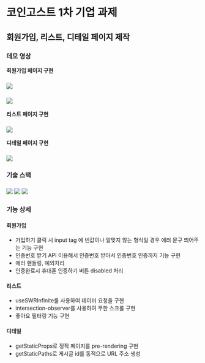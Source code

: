 # 코인고스트 1차 기업 과제

## 회원가입, 리스트, 디테일 페이지 제작

### 데모 영상

**회원가입 페이지 구현**

### <img src="public/intership_01_register_1.gif">

### <img src="public/intership_01_register_2.gif">

**리스트 페이지 구현**

### <img src="public/intership_01_list.gif">

**디테일 페이지 구현**

### <img src="public/intership_01_detail.gif">

### 기술 스택

### <img src="https://img.shields.io/badge/React-61dafb?style=flatsquare&logo=React&logoColor=white"> <img src="https://img.shields.io/badge/TypeScript-3178C6?style=flatsquare&logo=TypeScript&logoColor=white"> <img src="https://img.shields.io/badge/Next.js-000000?style=flatsquare&logo=Next.js&logoColor=white">

### 기능 상세

#### 회원가입

- 가입하기 클릭 시 input tag 에 빈값이나 알맞지 않는 형식일 경우 에러 문구 띄어주는 기능 구현
- 인증번호 받기 API 이용해서 인증번호 받아서 인증번호 인증까지 기능 구현
- 에러 핸들링, 예외처리
- 인증완료시 휴대폰 인증하기 버튼 disabled 처리

#### 리스트

- useSWRInfinite룰 사용하여 데이터 요청을 구현
- intersection-observer를 사용하여 무한 스크롤 구현
- 좋아요 필터링 기능 구현

#### 디테일

- getStaticProps로 정적 페이지를 pre-rendering 구현
- getStaticPaths로 게시글 id를 동적으로 URL 주소 생성
